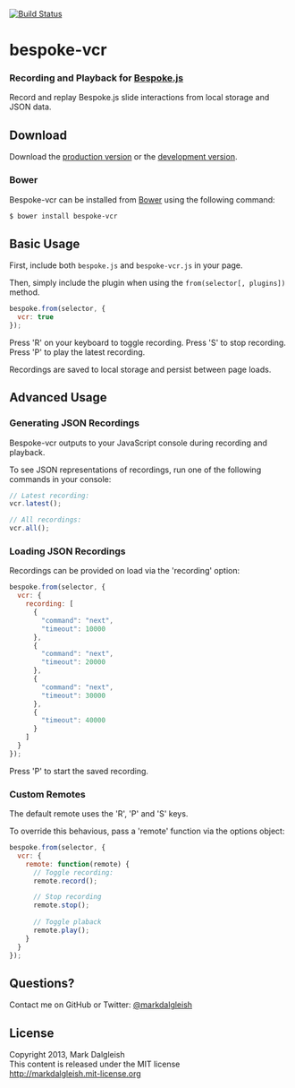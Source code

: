 [![Build Status](https://secure.travis-ci.org/markdalgleish/bespoke-vcr.png)](http://travis-ci.org/markdalgleish/bespoke-vcr)

# bespoke-vcr

### Recording and Playback for [Bespoke.js](https://github.com/markdalgleish/bespoke.js)

Record and replay Bespoke.js slide interactions from local storage and JSON data.

## Download

Download the [production version][min] or the [development version][max].

[min]: https://raw.github.com/markdalgleish/bespoke-vcr/master/dist/bespoke-vcr.min.js
[max]: https://raw.github.com/markdalgleish/bespoke-vcr/master/dist/bespoke-vcr.js

### Bower

Bespoke-vcr can be installed from [Bower](http://twitter.github.com/bower/) using the following command:

```bash
$ bower install bespoke-vcr
```

## Basic Usage

First, include both `bespoke.js` and `bespoke-vcr.js` in your page.

Then, simply include the plugin when using the `from(selector[, plugins])` method.

```js
bespoke.from(selector, {
  vcr: true
});
```

Press 'R' on your keyboard to toggle recording. Press 'S' to stop recording. Press 'P' to play the latest recording.

Recordings are saved to local storage and persist between page loads.

## Advanced Usage

### Generating JSON Recordings

Bespoke-vcr outputs to your JavaScript console during recording and playback.

To see JSON representations of recordings, run one of the following commands in your console:

```js
// Latest recording:
vcr.latest();

// All recordings:
vcr.all();
```

### Loading JSON Recordings

Recordings can be provided on load via the 'recording' option:

```js
bespoke.from(selector, {
  vcr: {
    recording: [
      {
        "command": "next",
        "timeout": 10000
      },
      {
        "command": "next",
        "timeout": 20000
      },
      {
        "command": "next",
        "timeout": 30000
      },
      {
        "timeout": 40000
      }
    ]
  }
});
```

Press 'P' to start the saved recording.

### Custom Remotes

The default remote uses the 'R', 'P' and 'S' keys.

To override this behavious, pass a 'remote' function via the options object:

```js
bespoke.from(selector, {
  vcr: {
    remote: function(remote) {
      // Toggle recording:
      remote.record();

      // Stop recording
      remote.stop();
      
      // Toggle plaback
      remote.play();
    }
  }
});
```

## Questions?

Contact me on GitHub or Twitter: [@markdalgleish](http://twitter.com/markdalgleish)

## License

Copyright 2013, Mark Dalgleish  
This content is released under the MIT license  
http://markdalgleish.mit-license.org
